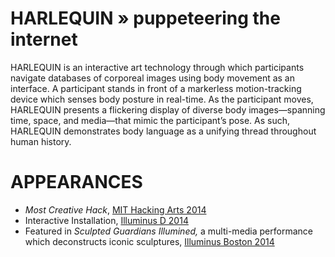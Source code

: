 HARLEQUIN » puppeteering the internet
=========

HARLEQUIN is an interactive art technology through which participants navigate databases of corporeal images using body movement as an interface. A participant stands in front of a markerless motion-tracking device which senses body posture in real-time. As the participant moves, HARLEQUIN presents a flickering display of diverse body images—spanning time, space, and media—that mimic the participant’s pose. As such, HARLEQUIN demonstrates body language as a unifying thread throughout human history.

APPEARANCES
=========
<ul>
<li> <i>Most Creative Hack</i>, <a href="http://ow.ly/CBWcx ">MIT Hacking Arts 2014</a>
<li> Interactive Installation, <a href="https://www.facebook.com/events/686303684810313/">Illuminus D 2014<a>
<li> Featured in <i>Sculpted Guardians Illumined,</i> a multi-media performance which deconstructs iconic sculptures, <a href="http://illuminusboston.org/">Illuminus Boston 2014<a>
</ul>
